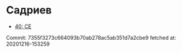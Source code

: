 # Садриев
- [40: CE](40.md)

Commit: 7355f3273c664093b70ab278ac5ab351d7a2cbe9
 fetched at: 20201216-153259
